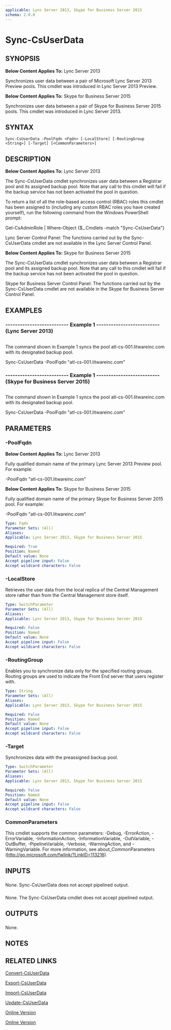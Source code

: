 ```yaml
---
applicable: Lync Server 2013, Skype for Business Server 2015
schema: 2.0.0
---
```


# Sync-CsUserData

## SYNOPSIS
**Below Content Applies To:** Lync Server 2013

Synchronizes user data between a pair of Microsoft Lync Server 2013 Preview pools.
This cmdlet was introduced in Lync Server 2013 Preview.

**Below Content Applies To:** Skype for Business Server 2015

Synchronizes user data between a pair of Skype for Business Server 2015 pools.
This cmdlet was introduced in Lync Server 2013.



## SYNTAX

```
Sync-CsUserData -PoolFqdn <Fqdn> [-LocalStore] [-RoutingGroup <String>] [-Target] [<CommonParameters>]
```

## DESCRIPTION
**Below Content Applies To:** Lync Server 2013

The Sync-CsUserData cmdlet synchronizes user data between a Registrar pool and its assigned backup pool.
Note that any call to this cmdlet will fail if the backup service has not been activated the pool in question.

To return a list of all the role-based access control (RBAC) roles this cmdlet has been assigned to (including any custom RBAC roles you have created yourself), run the following command from the Windows PowerShell prompt:

Get-CsAdminRole | Where-Object {$_.Cmdlets -match "Sync-CsUserData"}

Lync Server Control Panel: The functions carried out by the Sync-CsUserData cmdlet are not available in the Lync Server Control Panel.

**Below Content Applies To:** Skype for Business Server 2015

The Sync-CsUserData cmdlet synchronizes user data between a Registrar pool and its assigned backup pool.
Note that any call to this cmdlet will fail if the backup service has not been activated the pool in question.

Skype for Business Server Control Panel: The functions carried out by the Sync-CsUserData cmdlet are not available in the Skype for Business Server Control Panel.



## EXAMPLES

### -------------------------- Example 1 -------------------------- (Lync Server 2013)
```

```

The command shown in Example 1 syncs the pool atl-cs-001.litwareinc.com with its designated backup pool.

Sync-CsUserData -PoolFqdn "atl-cs-001.litwareinc.com"

### -------------------------- Example 1 -------------------------- (Skype for Business Server 2015)
```

```

The command shown in Example 1 syncs the pool atl-cs-001.litwareinc.com with its designated backup pool.

Sync-CsUserData -PoolFqdn "atl-cs-001.litwareinc.com"

## PARAMETERS

### -PoolFqdn
**Below Content Applies To:** Lync Server 2013

Fully qualified domain name of the primary Lync Server 2013 Preview pool.
For example:

-PoolFqdn "atl-cs-001.litwareinc.com"



**Below Content Applies To:** Skype for Business Server 2015

Fully qualified domain name of the primary Skype for Business Server 2015 pool.
For example:

-PoolFqdn "atl-cs-001.litwareinc.com"



```yaml
Type: Fqdn
Parameter Sets: (All)
Aliases: 
Applicable: Lync Server 2013, Skype for Business Server 2015

Required: True
Position: Named
Default value: None
Accept pipeline input: False
Accept wildcard characters: False
```

### -LocalStore
Retrieves the user data from the local replica of the Central Management store rather than from the Central Management store itself.

```yaml
Type: SwitchParameter
Parameter Sets: (All)
Aliases: 
Applicable: Lync Server 2013, Skype for Business Server 2015

Required: False
Position: Named
Default value: None
Accept pipeline input: False
Accept wildcard characters: False
```

### -RoutingGroup
Enables you to synchronize data only for the specified routing groups.
Routing groups are used to indicate the Front End server that users register with.

```yaml
Type: String
Parameter Sets: (All)
Aliases: 
Applicable: Lync Server 2013, Skype for Business Server 2015

Required: False
Position: Named
Default value: None
Accept pipeline input: False
Accept wildcard characters: False
```

### -Target
Synchronizes data with the preassigned backup pool.

```yaml
Type: SwitchParameter
Parameter Sets: (All)
Aliases: 
Applicable: Lync Server 2013, Skype for Business Server 2015

Required: False
Position: Named
Default value: None
Accept pipeline input: False
Accept wildcard characters: False
```

### CommonParameters
This cmdlet supports the common parameters: -Debug, -ErrorAction, -ErrorVariable, -InformationAction, -InformationVariable, -OutVariable, -OutBuffer, -PipelineVariable, -Verbose, -WarningAction, and -WarningVariable. For more information, see about_CommonParameters (http://go.microsoft.com/fwlink/?LinkID=113216).

## INPUTS

###  
None.
Sync-CsUserData does not accept pipelined output.

###  
None.
The Sync-CsUserData cmdlet does not accept pipelined output.

## OUTPUTS

###  
None.

## NOTES

## RELATED LINKS

[Convert-CsUserData]()

[Export-CsUserData]()

[Import-CsUserData]()

[Update-CsUserData]()

[Online Version](http://technet.microsoft.com/EN-US/library/c385041f-f3f7-4db0-9ca7-b5f20a5d81d5(OCS.15).aspx)

[Online Version](http://technet.microsoft.com/EN-US/library/c385041f-f3f7-4db0-9ca7-b5f20a5d81d5(OCS.16).aspx)

